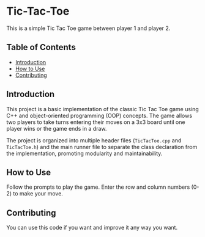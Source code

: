 # Tic-Tac-Toe
This is a simple Tic Tac Toe game between player 1 and player 2.

## Table of Contents

- [Introduction](#introduction)
- [How to Use](#how-to-use)
- [Contributing](#contributing)

## Introduction

This project is a basic implementation of the classic Tic Tac Toe game using C++ and object-oriented programming (OOP) concepts. The game allows two players to take turns entering their moves on a 3x3 board until one player wins or the game ends in a draw.

The project is organized into multiple header files (`TicTacToe.cpp` and `TicTacToe.h`) and the main runner file to separate the class declaration from the implementation, promoting modularity and maintainability.

## How to Use
Follow the prompts to play the game. Enter the row and column numbers (0-2) to make your move.
## Contributing
You can use this code if you want and improve it any way you want.
